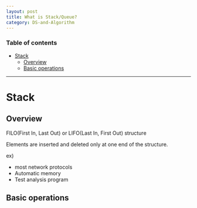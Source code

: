 ```yaml
---
layout: post
title: What is Stack/Queue?
category: DS-and-Algorithm
---
```


### Table of contents
- [Stack](#Stack)
	- [Overview](#Overview)
	- [Basic operations](#Basic-operations)

---

# Stack

## Overview
FILO(First In, Last Out) or LIFO(Last In, First Out) structure

Elements are inserted and deleted only at one end of the structure.

ex)
- most network protocols
- Automatic memory
- Test analysis program

## Basic operations